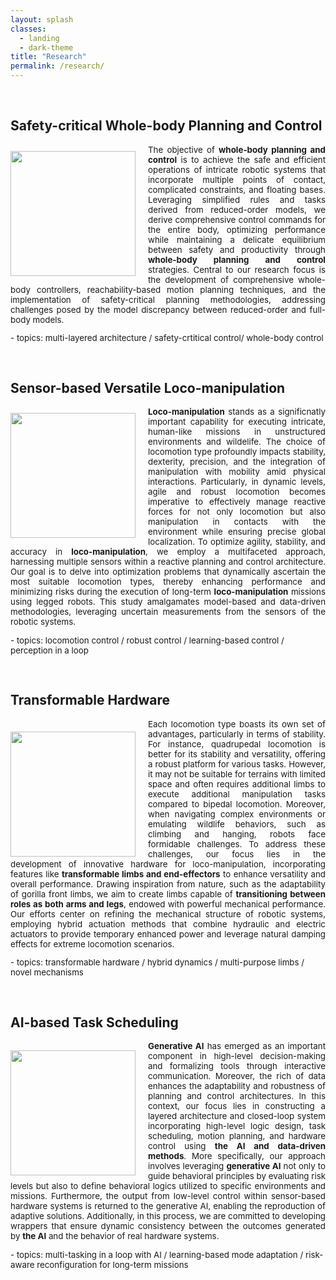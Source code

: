 ```yaml
---
layout: splash
classes:
  - landing
  - dark-theme
title: "Research"
permalink: /research/
---
```


<br>

## Safety-critical Whole-body Planning and Control

<img src="/assets/images/whole_body_control.jpg" align="left" width="200px" style="margin-right: 20px;margin-top: 10px;"/>
<p style="text-align: justify;font-size:10pt;">
  The objective of <b>whole-body planning and control</b> is to achieve the safe and efficient operations of intricate robotic systems that incorporate multiple points of contact, complicated constraints, and floating bases. Leveraging simplified rules and tasks derived from reduced-order models, we derive comprehensive control commands for the entire body, optimizing performance while maintaining a delicate equilibrium between safety and productivity through <b>whole-body planning and control</b> strategies. Central to our research focus is the development of comprehensive whole-body controllers, reachability-based motion planning techniques, and the implementation of safety-critical planning methodologies, addressing challenges posed by the model discrepancy between reduced-order and full-body models.
</p>

<p style="font-size:10pt;">
- topics: multi-layered architecture / safety-crtitical control/ whole-body control
</p>

<br>

## Sensor-based Versatile Loco-manipulation

<img src="/assets/images/perception_based_locomotion.jpg" align="left" width="200px" style="margin-right: 20px;margin-top: 10px;"/>
<p style="text-align: justify;font-size:10pt;">
  <b>Loco-manipulation</b> stands as a significnatly important capability for executing intricate, human-like missions in unstructured environments and wildelife. The choice of locomotion type profoundly impacts stability, dexterity, precision, and the integration of manipulation with mobility amid physical interactions. Particularly, in dynamic levels, agile and robust locomotion becomes imperative to effectively manage reactive forces for not only locomotion but also manipulation in contacts with the environment while ensuring precise global localization. To optimize agility, stability, and accuracy in <b>loco-manipulation</b>, we employ a multifaceted approach, harnessing multiple sensors within a reactive planning and control architecture. Our goal is to delve into optimization problems that dynamically ascertain the most suitable locomotion types, thereby enhancing performance and minimizing risks during the execution of long-term <b>loco-manipulation</b> missions using legged robots. This study amalgamates model-based and data-driven methodologies, leveraging uncertain measurements from the sensors of the robotic systems.
</p>

<p style="font-size:10pt;">
- topics: locomotion control / robust control / learning-based control / perception in a loop
</p>

<br>

## Transformable Hardware

<img src="/assets/images/transformerable_hardware.jpg" align="left" width="200px" style="margin-right: 20px;margin-top: 20px;"/>
<p style="text-align: justify;font-size:10pt;">
  Each locomotion type boasts its own set of advantages, particularly in terms of stability. For instance, quadrupedal locomotion is better for its stability and versatility, offering a robust platform for various tasks. However, it may not be suitable for terrains with limited space and often requires additional limbs to execute additional manipulation tasks compared to bipedal locomotion. Moreover, when navigating complex environments or emulating wildlife behaviors, such as climbing and hanging, robots face formidable challenges. To address these challenges, our focus lies in the development of innovative hardware for loco-manipulation, incorporating features like <b>transformable limbs and end-effectors</b> to enhance versatility and overall performance. Drawing inspiration from nature, such as the adaptability of gorilla front limbs, we aim to create limbs capable of <b>transitioning between roles as both arms and legs</b>, endowed with powerful mechanical performance. Our efforts center on refining the mechanical structure of robotic systems, employing hybrid actuation methods that combine hydraulic and electric actuators to provide temporary enhanced power and leverage natural damping effects for extreme locomotion scenarios.
</p>

<p style="font-size:10pt;">
- topics: transformable hardware / hybrid dynamics / multi-purpose limbs / novel mechanisms
</p>

<br>

## AI-based Task Scheduling

<img src="/assets/images/AI_based.jpg" align="left" width="200px" style="margin-right: 20px;margin-top: 15px;"/>
<p style="text-align: justify;font-size:10pt;">
  <b>Generative AI</b> has emerged as an important component in high-level decision-making and formalizing tools through interactive communication. Moreover, the rich of data enhances the adaptability and robustness of planning and control architectures. In this context, our focus lies in constructing a layered architecture and closed-loop system incorporating high-level logic design, task scheduling, motion planning, and hardware control using <b>the AI and data-driven methods</b>. More specifically, our approach involves leveraging <b>generative AI</b> not only to guide behavioral principles by evaluating risk levels but also to define behavioral logics utilized to specific environments and missions. Furthermore, the output from low-level control within sensor-based hardware systems is returned to the generative AI, enabling the reproduction of adaptive solutions. Additionally, in this process, we are committed to developing wrappers that ensure dynamic consistency between the outcomes generated by <b>the AI</b> and the behavior of real hardware systems.  
</p>

<p style="font-size:10pt;">
- topics: multi-tasking in a loop with AI / learning-based mode adaptation / risk-aware reconfiguration for long-term missions 
</p>
